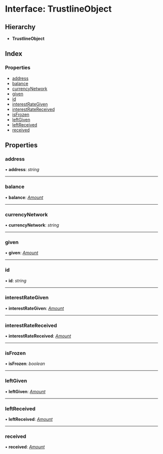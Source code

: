 # Interface: TrustlineObject

## Hierarchy

- **TrustlineObject**

## Index

### Properties

- [address](_typings_.trustlineobject.md#address)
- [balance](_typings_.trustlineobject.md#balance)
- [currencyNetwork](_typings_.trustlineobject.md#currencynetwork)
- [given](_typings_.trustlineobject.md#given)
- [id](_typings_.trustlineobject.md#id)
- [interestRateGiven](_typings_.trustlineobject.md#interestrategiven)
- [interestRateReceived](_typings_.trustlineobject.md#interestratereceived)
- [isFrozen](_typings_.trustlineobject.md#isfrozen)
- [leftGiven](_typings_.trustlineobject.md#leftgiven)
- [leftReceived](_typings_.trustlineobject.md#leftreceived)
- [received](_typings_.trustlineobject.md#received)

## Properties

### address

• **address**: _string_

---

### balance

• **balance**: _[Amount](_typings_.amount.md)_

---

### currencyNetwork

• **currencyNetwork**: _string_

---

### given

• **given**: _[Amount](_typings_.amount.md)_

---

### id

• **id**: _string_

---

### interestRateGiven

• **interestRateGiven**: _[Amount](_typings_.amount.md)_

---

### interestRateReceived

• **interestRateReceived**: _[Amount](_typings_.amount.md)_

---

### isFrozen

• **isFrozen**: _boolean_

---

### leftGiven

• **leftGiven**: _[Amount](_typings_.amount.md)_

---

### leftReceived

• **leftReceived**: _[Amount](_typings_.amount.md)_

---

### received

• **received**: _[Amount](_typings_.amount.md)_

